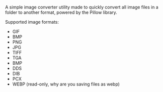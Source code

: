 A simple image converter utility made to quickly convert all image files in a folder to another format, powered by the Pillow library.

Supported image formats:
* GIF
* BMP
* PNG
* JPG
* TIFF
* TGA
* BMP
* DDS
* DIB
* PCX
* WEBP (read-only, why are you saving files as webp)

